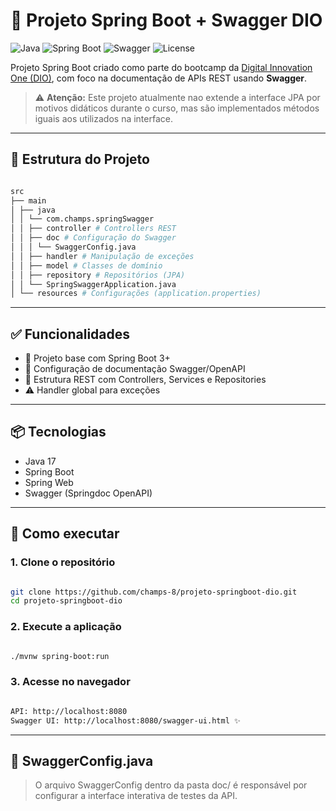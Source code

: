 # 🚀 Projeto Spring Boot + Swagger DIO

![Java](https://img.shields.io/badge/Java-17-blue.svg)
![Spring Boot](https://img.shields.io/badge/Spring--Boot-3.0+-green.svg)
![Swagger](https://img.shields.io/badge/Swagger-UI-blueviolet.svg)
![License](https://img.shields.io/badge/license-MIT-lightgrey.svg)

Projeto Spring Boot criado como parte do bootcamp da [Digital Innovation One (DIO)](https://web.dio.me/), com foco na documentação de APIs REST usando **Swagger**.

> ⚠️ **Atenção:** Este projeto atualmente nao extende a interface JPA por motivos didáticos durante o curso, mas são implementados métodos iguais aos utilizados na interface.
---

## 🧩 Estrutura do Projeto

```bash

src
├── main
│ ├── java
│ │ └── com.champs.springSwagger
│ │ ├── controller # Controllers REST
│ │ ├── doc # Configuração do Swagger
│ │ │ └── SwaggerConfig.java
│ │ ├── handler # Manipulação de exceções
│ │ ├── model # Classes de domínio
│ │ ├── repository # Repositórios (JPA)
│ │ └── SpringSwaggerApplication.java
│ └── resources # Configurações (application.properties)
```

---

## ✅ Funcionalidades

- 🔧 Projeto base com Spring Boot 3+
- 📄 Configuração de documentação Swagger/OpenAPI
- 💾 Estrutura REST com Controllers, Services e Repositories
- ⚠️ Handler global para exceções

---

## 📦 Tecnologias

- Java 17
- Spring Boot
- Spring Web
- Swagger (Springdoc OpenAPI)

---

## 🚀 Como executar

### 1. Clone o repositório

```bash

git clone https://github.com/champs-8/projeto-springboot-dio.git
cd projeto-springboot-dio
```
### 2. Execute a aplicação

```bash

./mvnw spring-boot:run
```

### 3. Acesse no navegador
```bash

API: http://localhost:8080
Swagger UI: http://localhost:8080/swagger-ui.html ✨
```
---
## 📂 SwaggerConfig.java
>O arquivo SwaggerConfig dentro da pasta doc/ é responsável por configurar a interface interativa de testes da API.
